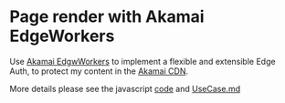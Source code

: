 # Page render with Akamai EdgeWorkers

Use [Akamai EdgwWorkers](https://developer.akamai.com/akamai-edgeworkers-overview) to implement a flexible and extensible Edge Auth, to protect my content in the [Akamai CDN](https://www.akamai.com/us/en/cdn/).

More details please see the javascript [code](https://github.com/xuzhao123/edgerender/blob/master/src/main.ts) and [UseCase.md](https://github.com/xuzhao123/edgerender/blob/master/UseCase.md)